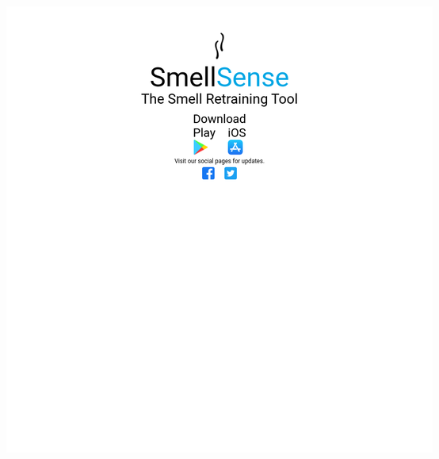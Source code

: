 <style>
    :root {
        --blue: #00a6e4;
    }

    body {
        font-family: Roboto;
        color: black;
        font-size: 24px;
    }

    .main {
        background: white;
        height: 800px;
        display: flex;
        flex-direction: column;
        align-items: center;
    }

    .flex-col-center {
        display: flex;
        flex-direction: column;
        align-items: center;
    }

    .social-icon {
        width: 25px;
        height: 25px;
    }

    a:focus {
        outline: none;
    }

    a:hover {
        cursor: pointer;
    }

    .app-store-icon {
        width: 30px;
        height: 30px;
    }

    .social-links {
        display: flex;
        width: 90px;
        justify-content: space-around;
        margin-top: 5px;
    }

</style>

<div class="main" style="padding: 50px;">
    <div class="flex-col-center">
        <div><img style="width: 60px; height: 60px;" src="https://github.com/mattgoespro/public-resources/blob/master/images/SmellSense/Logo.png?raw=true"></img></div>
        <div style="font-size: 54px; line-height: 1;">Smell<span style="color: var(--blue);">Sense</span></div>
        <div style="font-size: 28px;">The Smell Retraining Tool</div>
    </div>
    <div style="margin-top: 10px; display: flex; flex-direction: column;">
        <div>Download</div>
        <div style="display: flex; justify-content: space-between;">
            <div style="display: flex; flex-direction: column;">
                <div>Play</div>
                <a href="https://play.google.com/store/apps/details?id=za.co.smellsense&hl=en_US&gl=US" style="vertical-align: middle;">
                    <img class="app-store-icon" src="https://github.com/mattgoespro/public-resources/blob/master/images/logos/google-play.png?raw=true">
                </a>
            </div>
            <div style="display: flex; flex-direction: column;">
                <div>iOS</div>
                <a href="https://twitter.com/smellsense" style="vertical-align: middle;">
                    <img class="app-store-icon" src="https://github.com/mattgoespro/public-resources/blob/master/images/logos/ios-app-store.png?raw=true">
                </a>
            </div>
        </div>
    </div>
    <div style="font-size: 12px; text-align: center;">Visit our social pages for updates.</div>
    <div class="social-links">
        <a href="https://facebook.com/pages/category/Product-Service/SmellSense-345235540113222/">
            <img class="social-icon" src="https://github.com/mattgoespro/public-resources/blob/master/images/logos/facebook.png?raw=true">
        </a>
        <a href="https://twitter.com/smellsense">
            <img class="social-icon" src="https://github.com/mattgoespro/public-resources/blob/master/images/logos/twitter.png?raw=true">
        </a>
    </div>
</div>
